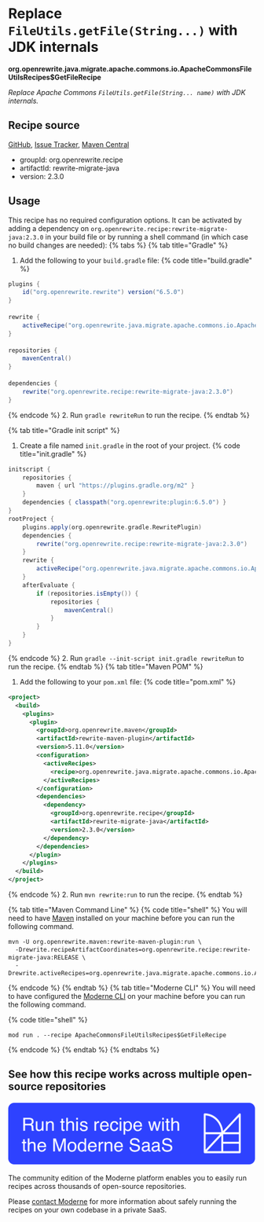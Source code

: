 # Replace `FileUtils.getFile(String...)` with JDK internals

**org.openrewrite.java.migrate.apache.commons.io.ApacheCommonsFileUtilsRecipes$GetFileRecipe**

_Replace Apache Commons `FileUtils.getFile(String... name)` with JDK internals._

## Recipe source

[GitHub](https://github.com/openrewrite/rewrite-migrate-java/blob/main/src/main/java/org/openrewrite/java/migrate/apache/commons/io/ApacheCommonsFileUtilsRecipes$GetFileRecipe.java), [Issue Tracker](https://github.com/openrewrite/rewrite-migrate-java/issues), [Maven Central](https://central.sonatype.com/artifact/org.openrewrite.recipe/rewrite-migrate-java/2.3.0/jar)

* groupId: org.openrewrite.recipe
* artifactId: rewrite-migrate-java
* version: 2.3.0


## Usage

This recipe has no required configuration options. It can be activated by adding a dependency on `org.openrewrite.recipe:rewrite-migrate-java:2.3.0` in your build file or by running a shell command (in which case no build changes are needed): 
{% tabs %}
{% tab title="Gradle" %}
1. Add the following to your `build.gradle` file:
{% code title="build.gradle" %}
```groovy
plugins {
    id("org.openrewrite.rewrite") version("6.5.0")
}

rewrite {
    activeRecipe("org.openrewrite.java.migrate.apache.commons.io.ApacheCommonsFileUtilsRecipes$GetFileRecipe")
}

repositories {
    mavenCentral()
}

dependencies {
    rewrite("org.openrewrite.recipe:rewrite-migrate-java:2.3.0")
}
```
{% endcode %}
2. Run `gradle rewriteRun` to run the recipe.
{% endtab %}

{% tab title="Gradle init script" %}
1. Create a file named `init.gradle` in the root of your project.
{% code title="init.gradle" %}
```groovy
initscript {
    repositories {
        maven { url "https://plugins.gradle.org/m2" }
    }
    dependencies { classpath("org.openrewrite:plugin:6.5.0") }
}
rootProject {
    plugins.apply(org.openrewrite.gradle.RewritePlugin)
    dependencies {
        rewrite("org.openrewrite.recipe:rewrite-migrate-java:2.3.0")
    }
    rewrite {
        activeRecipe("org.openrewrite.java.migrate.apache.commons.io.ApacheCommonsFileUtilsRecipes$GetFileRecipe")
    }
    afterEvaluate {
        if (repositories.isEmpty()) {
            repositories {
                mavenCentral()
            }
        }
    }
}
```
{% endcode %}
2. Run `gradle --init-script init.gradle rewriteRun` to run the recipe.
{% endtab %}
{% tab title="Maven POM" %}
1. Add the following to your `pom.xml` file:
{% code title="pom.xml" %}
```xml
<project>
  <build>
    <plugins>
      <plugin>
        <groupId>org.openrewrite.maven</groupId>
        <artifactId>rewrite-maven-plugin</artifactId>
        <version>5.11.0</version>
        <configuration>
          <activeRecipes>
            <recipe>org.openrewrite.java.migrate.apache.commons.io.ApacheCommonsFileUtilsRecipes$GetFileRecipe</recipe>
          </activeRecipes>
        </configuration>
        <dependencies>
          <dependency>
            <groupId>org.openrewrite.recipe</groupId>
            <artifactId>rewrite-migrate-java</artifactId>
            <version>2.3.0</version>
          </dependency>
        </dependencies>
      </plugin>
    </plugins>
  </build>
</project>
```
{% endcode %}
2. Run `mvn rewrite:run` to run the recipe.
{% endtab %}

{% tab title="Maven Command Line" %}
{% code title="shell" %}
You will need to have [Maven](https://maven.apache.org/download.cgi) installed on your machine before you can run the following command.

```shell
mvn -U org.openrewrite.maven:rewrite-maven-plugin:run \
  -Drewrite.recipeArtifactCoordinates=org.openrewrite.recipe:rewrite-migrate-java:RELEASE \
  -Drewrite.activeRecipes=org.openrewrite.java.migrate.apache.commons.io.ApacheCommonsFileUtilsRecipes$GetFileRecipe
```
{% endcode %}
{% endtab %}
{% tab title="Moderne CLI" %}
You will need to have configured the [Moderne CLI](https://docs.moderne.io/moderne-cli/cli-intro) on your machine before you can run the following command.

{% code title="shell" %}
```shell
mod run . --recipe ApacheCommonsFileUtilsRecipes$GetFileRecipe
```
{% endcode %}
{% endtab %}
{% endtabs %}

## See how this recipe works across multiple open-source repositories

[![Moderne Link Image](/.gitbook/assets/ModerneRecipeButton.png)](https://app.moderne.io/recipes/org.openrewrite.java.migrate.apache.commons.io.ApacheCommonsFileUtilsRecipes$GetFileRecipe)

The community edition of the Moderne platform enables you to easily run recipes across thousands of open-source repositories.

Please [contact Moderne](https://moderne.io/product) for more information about safely running the recipes on your own codebase in a private SaaS.
